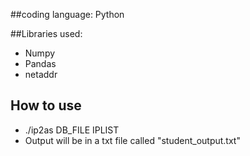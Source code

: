 ##coding language: Python

##Libraries used:
-  Numpy 
-  Pandas
-  netaddr

## How to use

- ./ip2as DB_FILE  IPLIST
- Output will be in a txt file called "student_output.txt"
